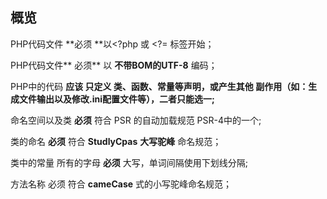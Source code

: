 ## 概览

PHP代码文件 **必须 **以&lt;?php 或 &lt;?= 标签开始；

PHP代码文件** 必须** 以 **不带BOM的UTF-8** 编码；

PHP中的代码 **应该 只定义 类、函数、常量等声明，或产生其他 副作用（如：生成文件输出以及修改.ini配置文件等），二者只能选一;**

命名空间以及类 **必须** 符合 PSR 的自动加载规范 PSR-4中的一个;

类的命名 **必须** 符合 **StudlyCpas** **大写驼峰** 命名规范；

类中的常量 所有的字母 **必须** 大写，单词间隔使用下划线分隔;

方法名称 必须 符合 **cameCase** 式的小写驼峰命名规范；

